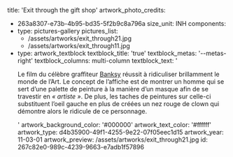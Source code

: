 title: 'Exit through the gift shop'
artwork_photo_credits:
  - 263a8307-e73b-4b95-bd35-5f2b9c8a796a
size_unit: INH
components:
  -
    type: pictures-gallery
    pictures_list:
      - /assets/artworks/exit_through21.jpg
      - /assets/artworks/exit_through11.jpg
  -
    type: artwork_textblock
    textblock_title: 'true'
    textblock_metas: '--metas-right'
    textblock_columns: multi-column
    textblock_text: '<p>Le film du célèbre graffiteur <a href="http://www.banksy.co.uk/" target="_blank">Banksy</a>&nbsp;réussit à ridiculiser brillamment le monde de l’Art. Le concept de l’affiche est de montrer un homme qui se sert d’une palette de peinture à la manière d’un masque afin de se travestir en <em>« artiste »</em>. De plus, les taches de peintures sur celle-ci substituent l’oeil gauche en plus de créées un nez rouge de clown qui démontre alors le ridicule de ce personnage.</p>'
artwork_background_color: '#000000'
artwork_text_color: '#ffffff'
artwork_type: d4b35900-49f1-4255-9e22-07f05eec1d15
artwork_year: 11-03-01
artwork_preview: /assets/artworks/exit_through21.jpg
id: 267c82e0-989c-4239-9663-e7adb1f57896
